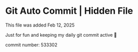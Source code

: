 # Git Auto Commit | Hidden File

This file was added Feb 12, 2025

Just for fun and keeping my daily git commit active 🤪

commit number: 533302
